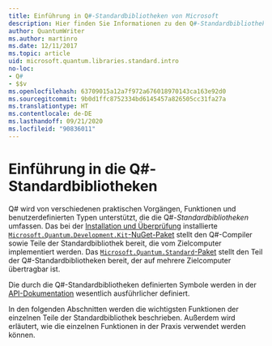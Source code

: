```yaml
---
title: Einführung in Q#-Standardbibliotheken von Microsoft
description: Hier finden Sie Informationen zu den Q#-Standardbibliotheken von Microsoft, mit denen die Vorgänge, Funktionen und Datentypen definiert werden, die in Quantenprogrammen zum Einsatz kommen.
author: QuantumWriter
ms.author: martinro
ms.date: 12/11/2017
ms.topic: article
uid: microsoft.quantum.libraries.standard.intro
no-loc:
- Q#
- $$v
ms.openlocfilehash: 63709015a12a7f972a676018970143ca163e92d0
ms.sourcegitcommit: 9b0d1ffc8752334bd6145457a826505cc31fa27a
ms.translationtype: HT
ms.contentlocale: de-DE
ms.lasthandoff: 09/21/2020
ms.locfileid: "90836011"
---
```

# <a name="introduction-to-the-no-locq-standard-libraries"></a>Einführung in die Q#-Standardbibliotheken

Q# wird von verschiedenen praktischen Vorgängen, Funktionen und benutzerdefinierten Typen unterstützt, die die Q#-*Standardbibliotheken* umfassen.
Das bei der [Installation und Überprüfung](xref:microsoft.quantum.install) installierte [`Microsoft.Quantum.Development.Kit`-NuGet-Paket](https://www.nuget.org/packages/microsoft.quantum.development.kit) stellt den Q#-Compiler sowie Teile der Standardbibliothek bereit, die vom Zielcomputer implementiert werden.
Das [`Microsoft.Quantum.Standard`-Paket](https://www.nuget.org/packages/microsoft.quantum.standard) stellt den Teil der Q#-Standardbibliotheken bereit, der auf mehrere Zielcomputer übertragbar ist.

Die durch die Q#-Standardbibliotheken definierten Symbole werden in der [API-Dokumentation](xref:microsoft.quantum.apiref-intro) wesentlich ausführlicher definiert.

In den folgenden Abschnitten werden die wichtigsten Funktionen der einzelnen Teile der Standardbibliothek beschrieben. Außerdem wird erläutert, wie die einzelnen Funktionen in der Praxis verwendet werden können.
